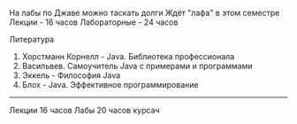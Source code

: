 На лабы по Джаве можно таскать долги
Ждёт "лафа" в этом семестре
Лекции - 16 часов
Лабораторные - 24 часов

Литература
1. Хорстманн Корнелл - Java. Библиотека профессионала
2. Васильвев. Самоучитель Java с примерами и программами
3. Эккель - Философия Java
4. Блох - Java. Эффективное программирование
___
Лекции 16 часов
Лабы 20 часов
курсач
